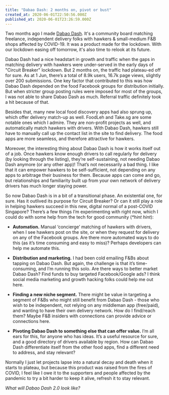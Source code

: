 ```yaml
---
title: "Dabao Dash: 2 months on, pivot or bust"
created_at: 2020-06-01T22:50:56.000Z
published_at: 2020-06-01T23:26:59.000Z
---
```

Two months ago I made [Dabao Dash](https://bit.ly/dabaodash). It's a community board matching freelance, independent delivery folks with hawkers & small-medium F&B shops affected by COVID-19. It was a product made for the lockdown. With our lockdown easing off tomorrow, it's also time to relook at its future.

  

Dabao Dash had a nice headstart in growth and traffic when the gaps in matching delivery with hawkers were under-served in the early days of "Circuit Breaker" lockdown. But 2 months on, the traffic had plateau-ed off for sure. As at 1 Jun, there’s a total of 8.9k users, 16.7k page views, slightly over 200 submissions. One key factor that contributed to this was how Dabao Dash depended on the food Facebook groups for distribution initially. But when stricter group posting rules were imposed for most of the groups, I was not able to share Dabao Dash as much. Referral traffic definitely took a hit because of that.

  

Besides that, many new local food discovery apps had also sprung up, which offer delivery match-up as well. FoodLeh and Take.sg are some notable ones which I admire. They are non-profit projects as well, and automatically match hawkers with drivers. With Dabao Dash, hawkers still have to manually call up the contact list in the site to find delivery. The food apps are more seamless, and therefore attractive for hawkers.

  

Moreover, the interesting thing about Dabao Dash is how it works itself out of a job. Once hawkers know enough drivers to call regularly for delivery (by looking through the listing), they’re self-sustaining, not needing Dabao Dash anymore (or any other app)! That’s not necessarily a bad thing. I like that it can empower hawkers to be self-sufficient, not depending on any apps to arbitrage their business for them. Because apps can come and go, but relationships and familiarity built up from your own network of delivery drivers has much longer staying power.

  

So now Dabao Dash is in a bit of a transitional phase. An existential one, for sure. Has it outlived its purpose for Circuit Breaker? Or can it still play a role in helping hawkers succeed in this new, digital normal of a post-COVID Singapore? There’s a few things I’m experimenting with right now, which I could do with some help from the tech for good community (_\*hint hint_):

  

*   **Automation.** Manual ‘concierge’ matching of hawkers with drivers, when I see hawkers post on the site, or when they request for delivery on any of the Facebook groups. Are there more automated ways to do this (as it’s time consuming and easy to miss)? Perhaps developers can help me automate this.  
    
*   **Distribution and marketing.** I had been cold emailing F&Bs about tapping on Dabao Dash. But again, the challenge is that it’s time-consuming, and I’m running this solo. Are there ways to better market Dabao Dash? Find funds to buy targeted Facebook/Google ads? I think social media marketing and growth hacking folks could help me out here.  
    
*   **Finding a new niche segment.** There might be value in targeting a segment of F&Bs who might still benefit from Dabao Dash - those who wish to be independent, not relying on any middleman app (free/paid), and wanting to have their own delivery network. How do I find/reach them? Maybe F&B insiders with connections can provide advice or connections here.  
    
*   **Pivoting Dabao Dash to something else that can offer value.** I’m all ears for this, for anyone who has ideas. It’s a useful resource for sure, and a good directory of drivers available by region. How can Dabao Dash differentiate itself from the other food apps, find a different need to address, and stay relevant?

  

Normally I just let projects lapse into a natural decay and death when it starts to plateau, but because this product was raised from the fires of COVID, I feel like I owe it to the supporters and people affected by the pandemic to try a bit harder to keep it alive, refresh it to stay relevant. 

  

_What will Dabao Dash 2.0 look like?_
